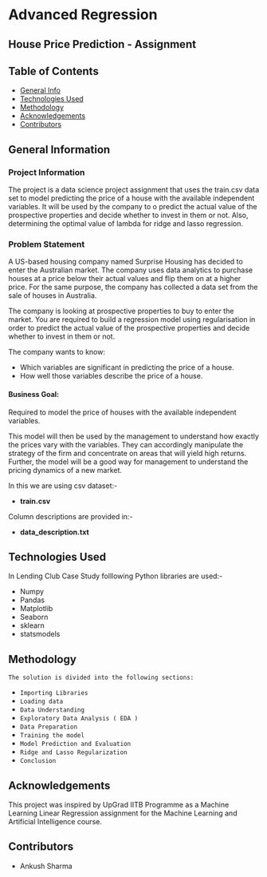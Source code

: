 # Advanced Regression
## House Price Prediction - Assignment

## Table of Contents
* [General Info](#general-information)
* [Technologies Used](#technologies-used)
* [Methodology](#methodology)
* [Acknowledgements](#acknowledgements)
* [Contributors](#contributors)

## General Information
### Project Information
The project is a data science project assignment that uses the train.csv data set to model predicting the price of a house with the available independent variables. It will be used by the company to o predict the actual value of the prospective properties and decide whether to invest in them or not.
Also, determining the optimal value of lambda for ridge and lasso regression.

### Problem Statement

A US-based housing company named Surprise Housing has decided to enter the Australian market. The company uses data analytics to purchase houses at a price below their actual values and flip them on at a higher price. For the same purpose, the company has collected a data set from the sale of houses in Australia.

The company is looking at prospective properties to buy to enter the market. You are required to build a regression model using regularisation in order to predict the actual value of the prospective properties and decide whether to invest in them or not.

The company wants to know:

- Which variables are significant in predicting the price of a house.
- How well those variables describe the price of a house.

#### Business Goal:
Required to model the price of houses with the available independent variables.

This model will then be used by the management to understand how exactly the prices vary with the variables. They can accordingly manipulate the strategy of the firm and concentrate on areas that will yield high returns. Further, the model will be a good way for management to understand the pricing dynamics of a new market.

In this we are using csv dataset:-
- **train.csv**

Column descriptions are provided in:-
- **data_description.txt**

## Technologies Used
In Lending Club Case Study folllowing Python libraries are used:-
* Numpy
* Pandas
* Matplotlib
* Seaborn
* sklearn
* statsmodels

## Methodology
`The solution is divided into the following sections:`
- `Importing Libraries`
- `Loading data`
- `Data Understanding`
- `Exploratory Data Analysis ( EDA )`
- `Data Preparation`
- `Training the model`
- `Model Prediction and Evaluation`
- `Ridge and Lasso Regularization`
- `Conclusion`

## Acknowledgements
This project was inspired by UpGrad IITB Programme as a Machine Learning Linear Regression assignment for the Machine Learning and Artificial Intelligence course.


## Contributors
* Ankush Sharma
